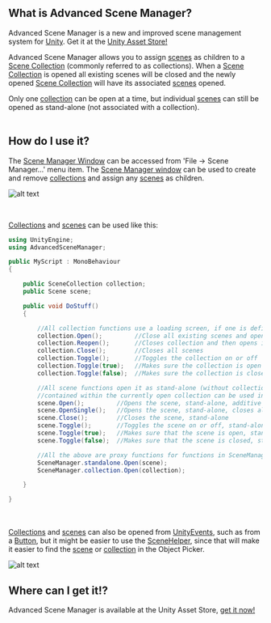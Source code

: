 ## What is Advanced Scene Manager?

Advanced Scene Manager is a new and improved scene management system for [Unity](https://unity.com/). Get it at the [Unity Asset Store!](https://assetstore.unity.com/)

Advanced Scene Manager allows you to assign [scenes](https://github.com/Zumwani/advanced-scene-manager/wiki/Scene) as children to a [Scene Collection](https://github.com/Zumwani/advanced-scene-manager/wiki/Scene-Collection) (commonly referred to as collections). 
When a [Scene Collection](https://github.com/Zumwani/advanced-scene-manager/wiki/Scene-Collection) is opened all existing scenes will be closed and the newly opened [Scene Collection](https://github.com/Zumwani/advanced-scene-manager/wiki/Scene-Collection) will have its associated [scenes](https://github.com/Zumwani/advanced-scene-manager/wiki/Scene) opened.

Only one [collection](https://github.com/Zumwani/advanced-scene-manager/wiki/Scene-Collection) can be open at a time, but individual [scenes](https://github.com/Zumwani/advanced-scene-manager/wiki/Scene-Collection) can still be opened as stand-alone (not associated with a collection).<br/><br/>

## How do I use it?

The [Scene Manager Window](https://github.com/Zumwani/advanced-scene-manager/wiki/Scene-Manager-Window) can be accessed from 'File -> Scene Manager...' menu item. The [Scene Manager window](https://github.com/Zumwani/advanced-scene-manager/wiki/Scene-Manager-Window) can be used to create and remove [collections](https://github.com/Zumwani/advanced-scene-manager/wiki/Scene-Collection) and assign any [scenes](https://github.com/Zumwani/advanced-scene-manager/wiki/Scene) as children.

![alt text](https://github.com/Zumwani/advanced-scene-manager/raw/master/images/File-menu-and-scene-manager-window.png "File menu and scene manager window")

​

[Collections](https://github.com/Zumwani/advanced-scene-manager/wiki/Scene-Collection) and [scenes](https://github.com/Zumwani/advanced-scene-manager/wiki/Scene) can be used like this:

```C#
using UnityEngine;
using AdvancedSceneManager;

public MyScript : MonoBehaviour
{

    public SceneCollection collection;
    public Scene scene;

    public void DoStuff()
    {     

        //All collection functions use a loading screen, if one is defined
        collection.Open();         //Close all existing scenes and open scenes in collection
        collection.Reopen();       //Closes collection and then opens it again
        collection.Close();        //Closes all scenes
        collection.Toggle();       //Toggles the collection on or off
        collection.Toggle(true);   //Makes sure the collection is open
        collection.Toggle(false);  //Makes sure the collection is closed

        //All scene functions open it as stand-alone (without collection), but scenes that are
        //contained within the currently open collection can be used in functions in SceneManager.collection
        scene.Open();         //Opens the scene, stand-alone, additive
        scene.OpenSingle();   //Opens the scene, stand-alone, closes all existing scenes and collections
        scene.Close();        //Closes the scene, stand-alone
        scene.Toggle();       //Toggles the scene on or off, stand-alone
        scene.Toggle(true);   //Makes sure that the scene is open, stand-alone
        scene.Toggle(false);  //Makes sure that the scene is closed, stand-alone

        //All the above are proxy functions for functions in SceneManager.standalone or SceneManager.collection 
        SceneManager.standalone.Open(scene);
        SceneManager.collection.Open(collection);

    }

}
```

<br/><br/>
[Collections](https://github.com/Zumwani/advanced-scene-manager/wiki/Scene-Collection) and [scenes](https://github.com/Zumwani/advanced-scene-manager/wiki/Scene) can also be opened from [UnityEvents](https://docs.unity3d.com/Manual/UnityEvents.html), such as from a [Button](https://docs.unity3d.com/Packages/com.unity.ugui@1.0/manual/script-Button.html), but it might be easier to use the [SceneHelper](https://github.com/Zumwani/advanced-scene-manager/wiki/SceneHelper), since that will make it easier to find the [scene](https://github.com/Zumwani/advanced-scene-manager/wiki/Scene) or [collection](https://github.com/Zumwani/advanced-scene-manager/wiki/Scene-Collection) in the Object Picker.

![alt text](https://github.com/Zumwani/advanced-scene-manager/raw/master/images/Unity-event.png "Unity event")

## Where can I get it!?

Advanced Scene Manager is available at the Unity Asset Store, [get it now!](https://assetstore.unity.com/)<br/><br/>
